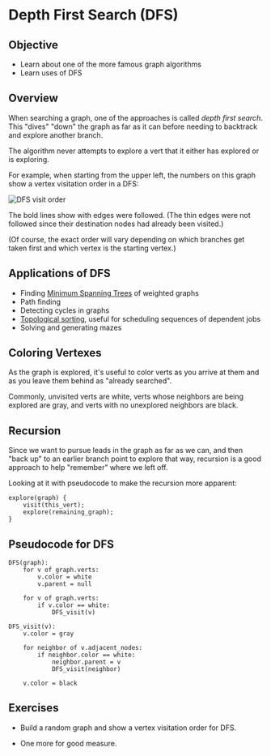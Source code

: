 # Depth First Search (DFS)

## Objective

*   Learn about one of the more famous graph algorithms
*   Learn uses of DFS

## Overview

When searching a graph, one of the approaches is called _depth first
search_. This "dives" "down" the graph as far as it can before needing
to backtrack and explore another branch.

The algorithm never attempts to explore a vert that it either has
explored or is exploring.

For example, when starting from the upper left, the numbers on this
graph show a vertex visitation order in a DFS:

![DFS visit order](img/dfs-visit-order.png)

The bold lines show with edges were followed. (The thin edges were not
followed since their destination nodes had already been visited.)

(Of course, the exact order will vary depending on which branches get
taken first and which vertex is the starting vertex.)

## Applications of DFS

*   Finding [Minimum Spanning Trees](https://en.wikipedia.org/wiki/Minimum_spanning_tree) of weighted graphs
*   Path finding
*   Detecting cycles in graphs
*   [Topological sorting](https://en.wikipedia.org/wiki/Topological_sorting), useful for scheduling sequences of dependent jobs
*   Solving and generating mazes

## Coloring Vertexes

As the graph is explored, it's useful to color verts as you arrive at
them and as you leave them behind as "already searched".

Commonly, unvisited verts are white, verts whose neighbors are being
explored are gray, and verts with no unexplored neighbors are black.

## Recursion

Since we want to pursue leads in the graph as far as we can, and then
"back up" to an earlier branch point to explore that way, recursion is a
good approach to help "remember" where we left off.

Looking at it with pseudocode to make the recursion more apparent:

```pseudocode
explore(graph) {
    visit(this_vert);
    explore(remaining_graph);
}
```

## Pseudocode for DFS

```pseudocode
DFS(graph):
    for v of graph.verts:
        v.color = white
        v.parent = null

    for v of graph.verts:
        if v.color == white:
            DFS_visit(v)

DFS_visit(v):
    v.color = gray

    for neighbor of v.adjacent_nodes:
        if neighbor.color == white:
            neighbor.parent = v
            DFS_visit(neighbor)

    v.color = black

```

## Exercises

*   Build a random graph and show a vertex visitation order for DFS.

*   One more for good measure.
